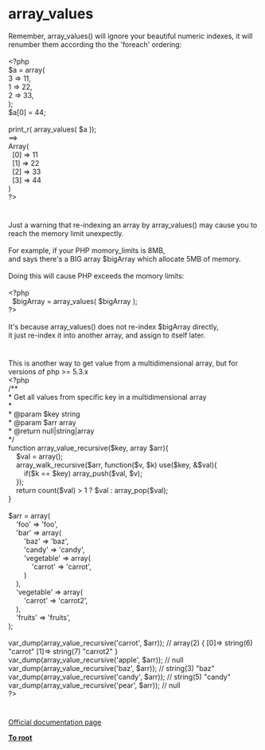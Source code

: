 # array_values




<div class="phpcode"><span class="html">
Remember, array_values() will ignore your beautiful numeric indexes, it will renumber them according tho the &apos;foreach&apos; ordering:<br><br><span class="default">&lt;?php<br>$a </span><span class="keyword">= array(<br> </span><span class="default">3 </span><span class="keyword">=&gt; </span><span class="default">11</span><span class="keyword">,<br> </span><span class="default">1 </span><span class="keyword">=&gt; </span><span class="default">22</span><span class="keyword">,<br> </span><span class="default">2 </span><span class="keyword">=&gt; </span><span class="default">33</span><span class="keyword">,<br>);<br></span><span class="default">$a</span><span class="keyword">[</span><span class="default">0</span><span class="keyword">] = </span><span class="default">44</span><span class="keyword">;<br><br></span><span class="default">print_r</span><span class="keyword">( </span><span class="default">array_values</span><span class="keyword">( </span><span class="default">$a </span><span class="keyword">));<br>==&gt;<br>Array(<br>&#xA0; [</span><span class="default">0</span><span class="keyword">] =&gt; </span><span class="default">11<br>&#xA0; </span><span class="keyword">[</span><span class="default">1</span><span class="keyword">] =&gt; </span><span class="default">22<br>&#xA0; </span><span class="keyword">[</span><span class="default">2</span><span class="keyword">] =&gt; </span><span class="default">33<br>&#xA0; </span><span class="keyword">[</span><span class="default">3</span><span class="keyword">] =&gt; </span><span class="default">44<br></span><span class="keyword">)<br></span><span class="default">?&gt;</span>
</span>
</div>
  

#


<div class="phpcode"><span class="html">
Just a warning that re-indexing an array by array_values() may cause you to reach the memory limit unexpectly.
<br>
<br>For example, if your PHP momory_limits is 8MB,
<br> and says there&apos;s a BIG array $bigArray which allocate 5MB of memory.
<br>
<br>Doing this will cause PHP exceeds the momory limits:
<br>
<br><span class="default">&lt;?php
<br>&#xA0; $bigArray </span><span class="keyword">= </span><span class="default">array_values</span><span class="keyword">( </span><span class="default">$bigArray </span><span class="keyword">);
<br></span><span class="default">?&gt;
<br></span>
<br>It&apos;s because array_values() does not re-index $bigArray directly,
<br>it just re-index it into another array, and assign to itself later.</span>
</div>
  

#


<div class="phpcode"><span class="html">
This is another way to get value from a multidimensional array, but for versions of php &gt;= 5.3.x<br><span class="default">&lt;?php<br></span><span class="comment">/**<br> * Get all values from specific key in a multidimensional array<br> *<br> * @param $key string<br> * @param $arr array<br> * @return null|string|array<br> */<br></span><span class="keyword">function </span><span class="default">array_value_recursive</span><span class="keyword">(</span><span class="default">$key</span><span class="keyword">, array </span><span class="default">$arr</span><span class="keyword">){<br>&#xA0; &#xA0; </span><span class="default">$val </span><span class="keyword">= array();<br>&#xA0; &#xA0; </span><span class="default">array_walk_recursive</span><span class="keyword">(</span><span class="default">$arr</span><span class="keyword">, function(</span><span class="default">$v</span><span class="keyword">, </span><span class="default">$k</span><span class="keyword">) use(</span><span class="default">$key</span><span class="keyword">, &amp;</span><span class="default">$val</span><span class="keyword">){<br>&#xA0; &#xA0; &#xA0; &#xA0; if(</span><span class="default">$k </span><span class="keyword">== </span><span class="default">$key</span><span class="keyword">) </span><span class="default">array_push</span><span class="keyword">(</span><span class="default">$val</span><span class="keyword">, </span><span class="default">$v</span><span class="keyword">);<br>&#xA0; &#xA0; });<br>&#xA0; &#xA0; return </span><span class="default">count</span><span class="keyword">(</span><span class="default">$val</span><span class="keyword">) &gt; </span><span class="default">1 </span><span class="keyword">? </span><span class="default">$val </span><span class="keyword">: </span><span class="default">array_pop</span><span class="keyword">(</span><span class="default">$val</span><span class="keyword">);<br>}<br><br></span><span class="default">$arr </span><span class="keyword">= array(<br>&#xA0; &#xA0; </span><span class="string">&apos;foo&apos; </span><span class="keyword">=&gt; </span><span class="string">&apos;foo&apos;</span><span class="keyword">,<br>&#xA0; &#xA0; </span><span class="string">&apos;bar&apos; </span><span class="keyword">=&gt; array(<br>&#xA0; &#xA0; &#xA0; &#xA0; </span><span class="string">&apos;baz&apos; </span><span class="keyword">=&gt; </span><span class="string">&apos;baz&apos;</span><span class="keyword">,<br>&#xA0; &#xA0; &#xA0; &#xA0; </span><span class="string">&apos;candy&apos; </span><span class="keyword">=&gt; </span><span class="string">&apos;candy&apos;</span><span class="keyword">,<br>&#xA0; &#xA0; &#xA0; &#xA0; </span><span class="string">&apos;vegetable&apos; </span><span class="keyword">=&gt; array(<br>&#xA0; &#xA0; &#xA0; &#xA0; &#xA0; &#xA0; </span><span class="string">&apos;carrot&apos; </span><span class="keyword">=&gt; </span><span class="string">&apos;carrot&apos;</span><span class="keyword">,<br>&#xA0; &#xA0; &#xA0; &#xA0; )<br>&#xA0; &#xA0; ),<br>&#xA0; &#xA0; </span><span class="string">&apos;vegetable&apos; </span><span class="keyword">=&gt; array(<br>&#xA0; &#xA0; &#xA0; &#xA0; </span><span class="string">&apos;carrot&apos; </span><span class="keyword">=&gt; </span><span class="string">&apos;carrot2&apos;</span><span class="keyword">,<br>&#xA0; &#xA0; ),<br>&#xA0; &#xA0; </span><span class="string">&apos;fruits&apos; </span><span class="keyword">=&gt; </span><span class="string">&apos;fruits&apos;</span><span class="keyword">,<br>);<br><br></span><span class="default">var_dump</span><span class="keyword">(</span><span class="default">array_value_recursive</span><span class="keyword">(</span><span class="string">&apos;carrot&apos;</span><span class="keyword">, </span><span class="default">$arr</span><span class="keyword">)); </span><span class="comment">// array(2) { [0]=&gt; string(6) &quot;carrot&quot; [1]=&gt; string(7) &quot;carrot2&quot; }<br></span><span class="default">var_dump</span><span class="keyword">(</span><span class="default">array_value_recursive</span><span class="keyword">(</span><span class="string">&apos;apple&apos;</span><span class="keyword">, </span><span class="default">$arr</span><span class="keyword">)); </span><span class="comment">// null<br></span><span class="default">var_dump</span><span class="keyword">(</span><span class="default">array_value_recursive</span><span class="keyword">(</span><span class="string">&apos;baz&apos;</span><span class="keyword">, </span><span class="default">$arr</span><span class="keyword">)); </span><span class="comment">// string(3) &quot;baz&quot;<br></span><span class="default">var_dump</span><span class="keyword">(</span><span class="default">array_value_recursive</span><span class="keyword">(</span><span class="string">&apos;candy&apos;</span><span class="keyword">, </span><span class="default">$arr</span><span class="keyword">)); </span><span class="comment">// string(5) &quot;candy&quot;<br></span><span class="default">var_dump</span><span class="keyword">(</span><span class="default">array_value_recursive</span><span class="keyword">(</span><span class="string">&apos;pear&apos;</span><span class="keyword">, </span><span class="default">$arr</span><span class="keyword">)); </span><span class="comment">// null<br></span><span class="default">?&gt;</span>
</span>
</div>
  

#

[Official documentation page](https://www.php.net/manual/en/function.array-values.php)

**[To root](/README.md)**